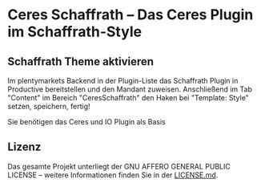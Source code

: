 # Ceres Schaffrath – Das Ceres Plugin im Schaffrath-Style

<div class="container-toc"></div>

## Schaffrath Theme aktivieren

Im plentymarkets Backend in der Plugin-Liste das Schaffrath Plugin in Productive bereitstellen und den Mandant zuweisen.
Anschließend im Tab "Content" im Bereich "CeresSchaffrath" den Haken bei "Template: Style" setzen, speichern, fertig!

<div class="alert alert-info" role="alert">
    Sie benötigen das Ceres und IO Plugin als Basis
</div>

## Lizenz

Das gesamte Projekt unterliegt der GNU AFFERO GENERAL PUBLIC LICENSE – weitere Informationen finden Sie in der [LICENSE.md](https://github.com/plentymarkets/plugin-ceres/blob/stable/LICENSE.md).